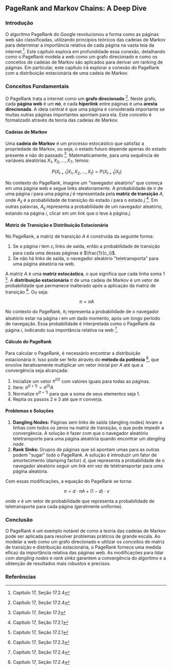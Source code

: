 ## PageRank and Markov Chains: A Deep Dive

### Introdução
O algoritmo PageRank do Google revolucionou a forma como as páginas web são classificadas, utilizando princípios teóricos das cadeias de Markov para determinar a importância relativa de cada página na vasta teia da internet [^12]. Este capítulo explora em profundidade essa conexão, detalhando como o PageRank modela a web como um grafo direcionado e como os conceitos de cadeias de Markov são aplicados para derivar um ranking de páginas. Em particular, este capítulo irá explorar a conexão do PageRank com a distribuição estacionária de uma cadeia de Markov.

### Conceitos Fundamentais
O PageRank trata a internet como um **grafo direcionado** [^12]. Neste grafo, cada **página web** é um **nó**, e cada **hiperlink** entre páginas é uma **aresta direcionada**. A ideia central é que uma página é considerada importante se muitas outras páginas importantes apontam para ela. Este conceito é formalizado através da teoria das cadeias de Markov.

#### Cadeias de Markov
Uma **cadeia de Markov** é um processo estocástico que satisfaz a propriedade de Markov, ou seja, o estado futuro depende apenas do estado presente e não do passado [^17.2]. Matematicamente, para uma sequência de variáveis aleatórias $X_1, X_2, ..., X_T$, temos:

$$\
P(X_{t+1} | X_1, X_2, ..., X_t) = P(X_{t+1} | X_t)
$$

No contexto do PageRank, imagine um "navegador aleatório" que começa em uma página web e segue links aleatoriamente. A probabilidade de ir de uma página *i* para uma página *j* é representada pela **matriz de transição** $A$, onde $A_{ij}$ é a probabilidade de transição do estado *i* para o estado *j* [^17.2.1]. Em outras palavras, $A_{ij}$ representa a probabilidade de um navegador aleatório, estando na página *i*, clicar em um link que o leve à página *j*.

#### Matriz de Transição e Distribuição Estacionária

No PageRank, a matriz de transição $A$ é construída da seguinte forma:

1.  Se a página *i* tem $c_i$ links de saída, então a probabilidade de transição para cada uma dessas páginas é $\frac{1}{c_i}$.
2.  Se não há links de saída, o navegador aleatório "teletransporta" para uma página aleatória na web.

A matriz $A$ é uma **matriz estocástica**, o que significa que cada linha soma 1 [^17.2.1]. A **distribuição estacionária** $\pi$ de uma cadeia de Markov é um vetor de probabilidade que permanece inalterado após a aplicação da matriz de transição [^17.2.3]. Ou seja:

$$\
\pi = \pi A
$$

No contexto do PageRank, $\pi_i$ representa a probabilidade de o navegador aleatório estar na página *i* em um dado momento, após um longo período de navegação. Essa probabilidade é interpretada como o PageRank da página *i*, indicando sua importância relativa na web [^17.2.4].

#### Cálculo do PageRank
Para calcular o PageRank, é necessário encontrar a distribuição estacionária $\pi$. Isso pode ser feito através do **método da potência** [^17.2.4], que envolve iterativamente multiplicar um vetor inicial por $A$ até que a convergência seja alcançada:

1.  Inicialize um vetor $\pi^{(0)}$ com valores iguais para todas as páginas.
2.  Itere: $\pi^{(t+1)} = \pi^{(t)} A$
3.  Normalize $\pi^{(t+1)}$ para que a soma de seus elementos seja 1.
4.  Repita os passos 2 e 3 até que $\pi$ converja.

#### Problemas e Soluções

1.  **Dangling Nodes:** Páginas sem links de saída (dangling nodes) levam a linhas com todos os zeros na matriz de transição, o que pode impedir a convergência. A solução é fazer com que o navegador aleatório teletransporte para uma página aleatória quando encontrar um *dangling node*.
2.  **Rank Sinks:** Grupos de páginas que só apontam umas para as outras podem "sugar" todo o PageRank. A solução é introduzir um fator de amortecimento (damping factor) $d$, que representa a probabilidade de o navegador aleatório seguir um link em vez de teletransportar para uma página aleatória.

Com essas modificações, a equação do PageRank se torna:

$$\
\pi = d \cdot \pi A + (1 - d) \cdot v
$$

onde $v$ é um vetor de probabilidade que representa a probabilidade de teletransporte para cada página (geralmente uniforme).

### Conclusão
O PageRank é um exemplo notável de como a teoria das cadeias de Markov pode ser aplicada para resolver problemas práticos de grande escala. Ao modelar a web como um grafo direcionado e utilizar os conceitos de matriz de transição e distribuição estacionária, o PageRank fornece uma medida eficaz da importância relativa das páginas web. As modificações para lidar com *dangling nodes* e *rank sinks* garantem a convergência do algoritmo e a obtenção de resultados mais robustos e precisos.

### Referências
[^12]: Capítulo 17, Seção 17.2.4
[^17.2]: Capítulo 17, Seção 17.2
[^17.2.1]: Capítulo 17, Seção 17.2.1
[^17.2.3]: Capítulo 17, Seção 17.2.3
[^17.2.4]: Capítulo 17, Seção 17.2.4
<!-- END -->